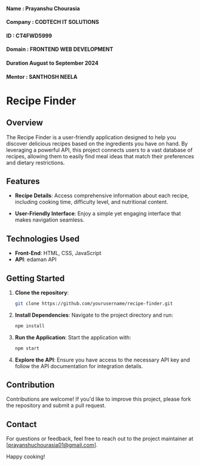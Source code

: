 #### Name : Prayanshu Chourasia 
#### Company : CODTECH IT SOLUTIONS
#### ID : CT4FWD5999
#### Domain  : FRONTEND WEB DEVELOPMENT
#### Duration August to September 2024 
#### Mentor : SANTHOSH NEELA



# Recipe Finder

## Overview

The Recipe Finder is a user-friendly application designed to help you discover delicious recipes based on the ingredients you have on hand. By leveraging a powerful API, this project connects users to a vast database of recipes, allowing them to easily find meal ideas that match their preferences and dietary restrictions.

## Features



- **Recipe Details**: Access comprehensive information about each recipe, including cooking time, difficulty level, and nutritional content.

- **User-Friendly Interface**: Enjoy a simple yet engaging interface that makes navigation seamless.


## Technologies Used

- **Front-End**: HTML, CSS, JavaScript
- **API**: edaman API 

## Getting Started

1. **Clone the repository**: 
   ```bash
   git clone https://github.com/yourusername/recipe-finder.git
   ```

2. **Install Dependencies**: 
   Navigate to the project directory and run: 
   ```bash
   npm install
   ```

3. **Run the Application**: 
   Start the application with: 
   ```bash
   npm start
   ```

4. **Explore the API**: 
   Ensure you have access to the necessary API key and follow the API documentation for integration details.

## Contribution

Contributions are welcome! If you'd like to improve this project, please fork the repository and submit a pull request.


## Contact

For questions or feedback, feel free to reach out to the project maintainer at [prayanshuchourasia01@gmail.com].

Happy cooking!
